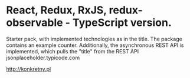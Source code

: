 # React, Redux, RxJS, redux-observable - TypeScript version.

Starter pack, with implemented technologies as in the title. The package contains an example counter. Additionally, the asynchronous REST API is implemented, which pulls the "title" from the REST API jsonplaceholder.typicode.com

http://konkretny.pl
